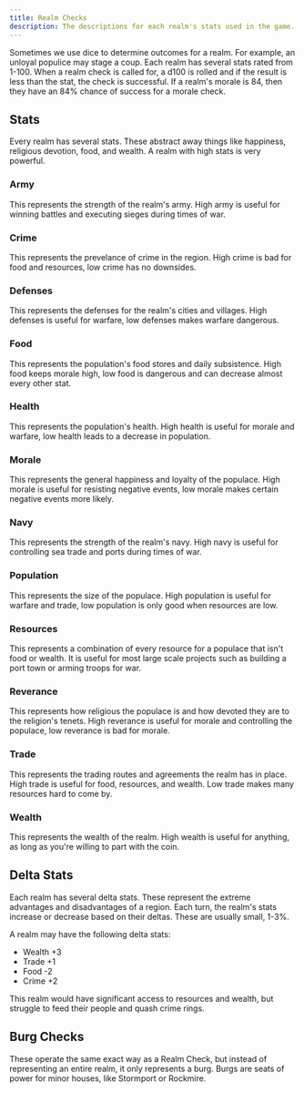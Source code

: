```yaml
---
title: Realm Checks
description: The descriptions for each realm's stats used in the game.
---
```


Sometimes we use dice to determine outcomes for a realm. For example, an unloyal populice may stage a coup. Each realm has several stats rated from 1-100. When a realm check is called for, a d100 is rolled and if the result is less than the stat, the check is successful. If a realm's morale is 84, then they have an 84% chance of success for a morale check.

## Stats
Every realm has several stats. These abstract away things like happiness, religious devotion, food, and wealth. A realm with high stats is very powerful.

### Army
This represents the strength of the realm's army. High army is useful for winning battles and executing sieges during times of war.

### Crime
This represents the prevelance of crime in the region. High crime is bad for food and resources, low crime has no downsides.

### Defenses
This represents the defenses for the realm's cities and villages. High defenses is useful for warfare, low defenses makes warfare dangerous.

### Food
This represents the population's food stores and daily subsistence. High food keeps morale high, low food is dangerous and can decrease almost every other stat.

### Health
This represents the population's health. High health is useful for morale and warfare, low health leads to a decrease in population.

### Morale
This represents the general happiness and loyalty of the populace. High morale is useful for resisting negative events, low morale makes certain negative events more likely.

### Navy
This represents the strength of the realm's navy. High navy is useful for controlling sea trade and ports during times of war.

### Population
This represents the size of the populace. High population is useful for warfare and trade, low population is only good when resources are low.

### Resources
This represents a combination of every resource for a populace that isn't food or wealth. It is useful for most large scale projects such as building a port town or arming troops for war.

### Reverance
This represents how religious the populace is and how devoted they are to the religion's tenets. High reverance is useful for morale and controlling the populace, low reverance is bad for morale.

### Trade
This represents the trading routes and agreements the realm has in place. High trade is useful for food, resources, and wealth. Low trade makes many resources hard to come by.

### Wealth
This represents the wealth of the realm. High wealth is useful for anything, as long as you're willing to part with the coin.

## Delta Stats
Each realm has several delta stats. These represent the extreme advantages and disadvantages of a region. Each turn, the realm's stats increase or decrease based on their deltas. These are usually small, 1-3%.

A realm may have the following delta stats:
- Wealth +3
- Trade +1
- Food -2
- Crime +2

This realm would have significant access to resources and wealth, but struggle to feed their people and quash crime rings.

## Burg Checks
These operate the same exact way as a Realm Check, but instead of representing an entire realm, it only represents a burg. Burgs are seats of power for minor houses, like Stormport or Rockmire.